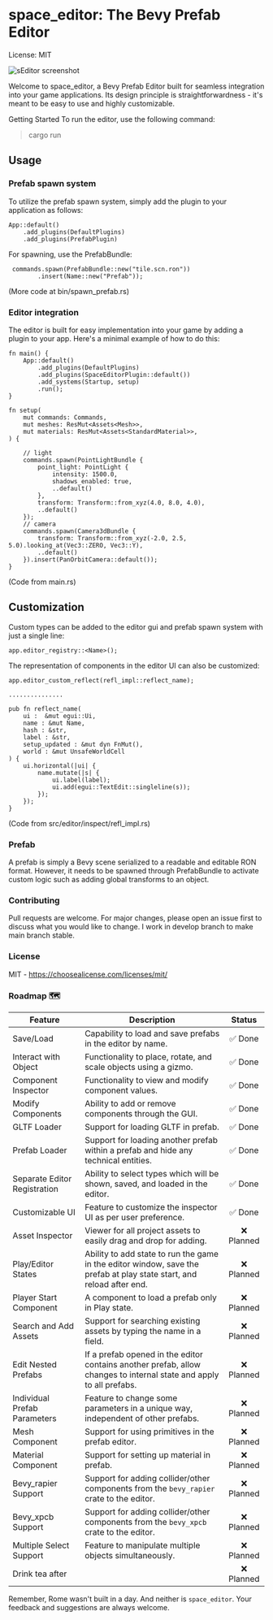 # space_editor: The Bevy Prefab Editor
License: MIT 

![sEditor screenshot](https://github.com/rewin123/space_editor/blob/main/showcase.png)

Welcome to space_editor, a Bevy Prefab Editor built for seamless integration into your game applications. Its design principle is straightforwardness - it's meant to be easy to use and highly customizable.

Getting Started
To run the editor, use the following command:
> cargo run 


## Usage
### Prefab spawn system
To utilize the prefab spawn system, simply add the plugin to your application as follows:
```
App::default()
    .add_plugins(DefaultPlugins)
    .add_plugins(PrefabPlugin)
```

For spawning, use the PrefabBundle:
```
 commands.spawn(PrefabBundle::new("tile.scn.ron"))
        .insert(Name::new("Prefab"));
```

(More code at bin/spawn_prefab.rs)


### Editor integration
The editor is built for easy implementation into your game by adding a plugin to your app. Here's a minimal example of how to do this:

```
fn main() {
    App::default()
        .add_plugins(DefaultPlugins)
        .add_plugins(SpaceEditorPlugin::default())
        .add_systems(Startup, setup)
        .run();
}

fn setup(
    mut commands: Commands,
    mut meshes: ResMut<Assets<Mesh>>,
    mut materials: ResMut<Assets<StandardMaterial>>,
) {
    
    // light
    commands.spawn(PointLightBundle {
        point_light: PointLight {
            intensity: 1500.0,
            shadows_enabled: true,
            ..default()
        },
        transform: Transform::from_xyz(4.0, 8.0, 4.0),
        ..default()
    });
    // camera
    commands.spawn(Camera3dBundle {
        transform: Transform::from_xyz(-2.0, 2.5, 5.0).looking_at(Vec3::ZERO, Vec3::Y),
        ..default()
    }).insert(PanOrbitCamera::default());
}
```

(Code from main.rs)

## Customization
Custom types can be added to the editor gui and prefab spawn system with just a single line:

```
app.editor_registry::<Name>();
```
The representation of components in the editor UI can also be customized:
```
app.editor_custom_reflect(refl_impl::reflect_name);

...............

pub fn reflect_name(
    ui :  &mut egui::Ui,
    name : &mut Name,
    hash : &str,
    label : &str,
    setup_updated : &mut dyn FnMut(),
    world : &mut UnsafeWorldCell
) {
    ui.horizontal(|ui| {
        name.mutate(|s| {
            ui.label(label);
            ui.add(egui::TextEdit::singleline(s));
        });
    });
}
```
(Code from src/editor/inspect/refl_impl.rs)

### Prefab
A prefab is simply a Bevy scene serialized to a readable and editable RON format. However, it needs to be spawned through PrefabBundle to activate custom logic such as adding global transforms to an object.

### Contributing
Pull requests are welcome. For major changes, please open an issue first to discuss what you would like to change. I work in develop branch to make main branch stable.

### License
MIT - https://choosealicense.com/licenses/mit/

### Roadmap 🗺️


| Feature                          | Description                                                                                                              | Status    |
|----------------------------------|--------------------------------------------------------------------------------------------------------------------------|:---------:|
| Save/Load                        | Capability to load and save prefabs in the editor by name.                                                               | ✅ Done    |
| Interact with Object             | Functionality to place, rotate, and scale objects using a gizmo.                                                         | ✅ Done    |
| Component Inspector              | Functionality to view and modify component values.                                                                       | ✅ Done    |
| Modify Components                | Ability to add or remove components through the GUI.                                                                     | ✅ Done    |
| GLTF Loader                      | Support for loading GLTF in prefab.                                                                                      | ✅ Done    |
| Prefab Loader                    | Support for loading another prefab within a prefab and hide any technical entities.                                      | ✅ Done    |
| Separate Editor Registration     | Ability to select types which will be shown, saved, and loaded in the editor.                                            | ✅ Done    |
| Customizable UI                  | Feature to customize the inspector UI as per user preference.                                                            | ✅ Done    |
| Asset Inspector                  | Viewer for all project assets to easily drag and drop for adding.                                                        | ❌ Planned |
| Play/Editor States               | Ability to add state to run the game in the editor window, save the prefab at play state start, and reload after end.    | ❌ Planned |
| Player Start Component           | A component to load a prefab only in Play state.                                                                         | ❌ Planned |
| Search and Add Assets            | Support for searching existing assets by typing the name in a field.                                                     | ❌ Planned |
| Edit Nested Prefabs              | If a prefab opened in the editor contains another prefab, allow changes to internal state and apply to all prefabs.      | ❌ Planned |
| Individual Prefab Parameters     | Feature to change some parameters in a unique way, independent of other prefabs.                                         | ❌ Planned |
| Mesh Component                   | Support for using primitives in the prefab editor.                                                                       | ❌ Planned |
| Material Component               | Support for setting up material in prefab.                                                                               | ❌ Planned |
| Bevy_rapier Support              | Support for adding collider/other components from the `bevy_rapier` crate to the editor.                                 | ❌ Planned |
| Bevy_xpcb Support                | Support for adding collider/other components from the `bevy_xpcb` crate to the editor.                                   | ❌ Planned |
| Multiple Select Support          | Feature to manipulate multiple objects simultaneously.                                                                   | ❌ Planned |
| Drink tea after                  |                                                                                                                          | ❌ Planned |

Remember, Rome wasn't built in a day. And neither is `space_editor`. Your feedback and suggestions are always welcome.

